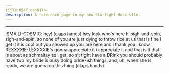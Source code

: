 ```yaml
---
title:0547.can0174-
description: A reference page in my new Starlight docs site.
---
```

----- 
ISMAILI-COSMIC: hey! (claps hands) hey
 look who's here
 hi
 sigh-and-spin, sigh-and-spin, so none of 
you are just dying to throw rice at us
 that is fine
 i get it
 it is cool
 but 
you showed up
 you are here
 and i thank you
 i know REXXXXIE-LEXXXXIE's gonna appreciate 
it
 i appreciate it
 and that is it
 that is about as schmaltzy as i get, so sit 
tight
 have a DRink
 you should probably have two
 my bride is busy doing 
bride-ish things, and, uh, when she is ready, we are gonna do this thing
 (claps 
hands) 

